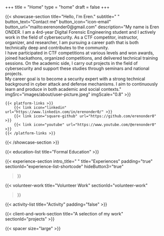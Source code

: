 +++
title =  "Home"
type = "home"
draft = false
+++



<head>
  <link href="/css/style.css" rel="stylesheet">
  <link href="/css/volunteer-work.css" rel="stylesheet">
</head>
{{< showcase-section
title="Hello, I'm Eren."
subtitle=" "
button_text="Contact me"
button_icon="icon-email"
button_url="mailto:eerenonder0@gmail.com"
description="My name is Eren ONDER. I am a 4rd-year Digital Forensic Engineering student and I actively work in the field of cybersecurity. As a CTF competitor, instructor, organizer, and researcher, I am pursuing a career path that is both technically deep and contributes to the community.</br>I have participated in CTF competitions at various levels and won awards, joined hackathons, organized competitions, and delivered technical training sessions. On the academic side, I carry out projects in the field of cybersecurity and support these studies through seminars and national projects.</br>My career goal is to become a security expert with a strong technical background in cyber attack and defense mechanisms. I aim to continuously learn and produce in both academic and social contexts."
imgSrc="images/about/user-picture.jpeg"
imgScale="0.8"
>}}

    {{< platform-links >}}
        {{< link icon="linkedin" url="https://www.linkedin.com/in/erenonder0/" >}}
        {{< link icon="square-github" url="https://github.com/erenonder0" >}}
        {{< link icon="youtube" url="https://www.youtube.com/@erenonder0" >}}
    {{< /platform-links >}}

{{< /showcase-section >}}


{{< education-list
    title="Formal Education" >}}

{{< experience-section
intro_title=" "
title="Experiences"
padding="true"
sectionId="experience-list-shortcode"
hideButton3="true"
>}}

{{< volunteer-work
    title="Volunteer Work"
    sectionId="volunteer-work"
>}}


{{< activity-list
    title="Activity"
    padding="false" >}}

{{< client-and-work-section
    title="A selection of my work"
    sectionId="projects" >}}

{{< spacer size="large" >}}

<!-- ## Extra home content

Additional content added after the `section` blocks, in the `home.md` file. 

Here you could freestyle, add other shortcodes, ...  Or just let the content empty, and rely on the shortcode sections alone.

{{< spacer size="small" >}}

{{< text-section
title="Extra (centered) content"
centered="true"
>}}

You can also use the `text-section` shortcode to add centered texts

{{< /text-section >}} -->

